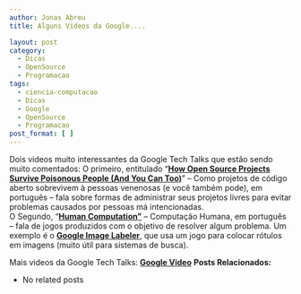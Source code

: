 ```yaml
---
author: Jonas Abreu
title: Alguns Videos da Google....

layout: post
category:
  - Dicas
  - OpenSource
  - Programacao
tags:
  - ciencia-computacao
  - Dicas
  - Google
  - OpenSource
  - Programacao
post_format: [ ]
---
```

Dois videos muito interessantes da Google Tech Talks que estão sendo muito comentados: O primeiro, entitulado “**[How Open Source Projects Survive Poisonous People (And You Can Too)][1]**” – Como projetos de código aberto sobrevivem à pessoas venenosas (e você também pode), em português – fala sobre formas de administrar seus projetos livres para evitar problemas causados por pessoas má intencionadas.  
O Segundo, “**[Human Computation”][2]** – Computação Humana, em português – fala de jogos produzidos com o objetivo de resolver algum problema. Um exemplo é o **[Google Image Labeler][3]**, que usa um jogo para colocar rótulos em imagens (muito útil para sistemas de busca).

Mais videos da Google Tech Talks: **[Google Video][4]** 
**Posts Relacionados:** 
*   No related posts












 [1]: http://video.google.com/videoplay?docid=-4216011961522818645
 [2]: http://video.google.com/videoplay?docid=-8246463980976635143
 [3]: http://images.google.com/imagelabeler
 [4]: http://video.google.com/videosearch?q=google+tech+talk





